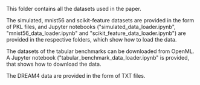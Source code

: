 This folder contains all the datasets used in the paper.

The simulated, mnist56 and scikit-feature datasets are provided in the form of PKL files, and Jupyter notebooks ("simulated_data_loader.ipynb", "mnist56_data_loader.ipynb" and "scikit_feature_data_loader.ipynb") are provided in the respective folders, which show how to load the data. 

The datasets of the tabular benchmarks can be downloaded from OpenML. A Jupyter notebook ("tabular_benchmark_data_loader.ipynb" is provided, that shows how to download the data.

The DREAM4 data are provided in the form of TXT files.

